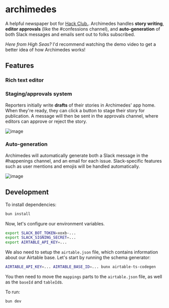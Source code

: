 # archimedes
A helpful newspaper bot for [Hack Club.](https://hackclub.com/). Archimedes handles **story writing**, **editor approvals** (like the #confessions channel), and **auto-generation** of both Slack messages and emails sent out to folks subscribed.

_Here from High Seas?_ I'd recommend watching the demo video to get a better idea of how Archimedes works!

## Features

### Rich text editor

### Staging/approvals system

Reporters initially write **drafts** of their stories in Archimedes' app home. When they're ready, they can click a button to stage their story for publication. A message will then be sent in the approvals channel, where editors can approve or reject the story.

![image](https://cloud-mrbjhqh91-hack-club-bot.vercel.app/0image.png)

### Auto-generation

Archimedes will automatically generate both a Slack message in the #happenings channel, and an email for each issue. Slack-specific features such as user mentions and emojis will be handled automatically.

![image](https://cloud-qolkvumrf-hack-club-bot.vercel.app/0snippetx-2025-01-25.png)

## Development
To install dependencies:

```bash
bun install
```

Now, let's configure our environment variables.

```bash
export SLACK_BOT_TOKEN=xoxb-...
export SLACK_SIGNING_SECRET=...
export AIRTABLE_API_KEY=...
```

We also need to setup the `airtable.json` file, which contains information about our Airtable base. Let's start by running the schema generator:

```bash
AIRTABLE_API_KEY=... AIRTABLE_BASE_ID=... bunx airtable-ts-codegen
```

You then need to move the `mappings` parts to the `airtable.json` file, as well as the `baseId` and `tableId`s.

To run:

```bash
bun dev
```
